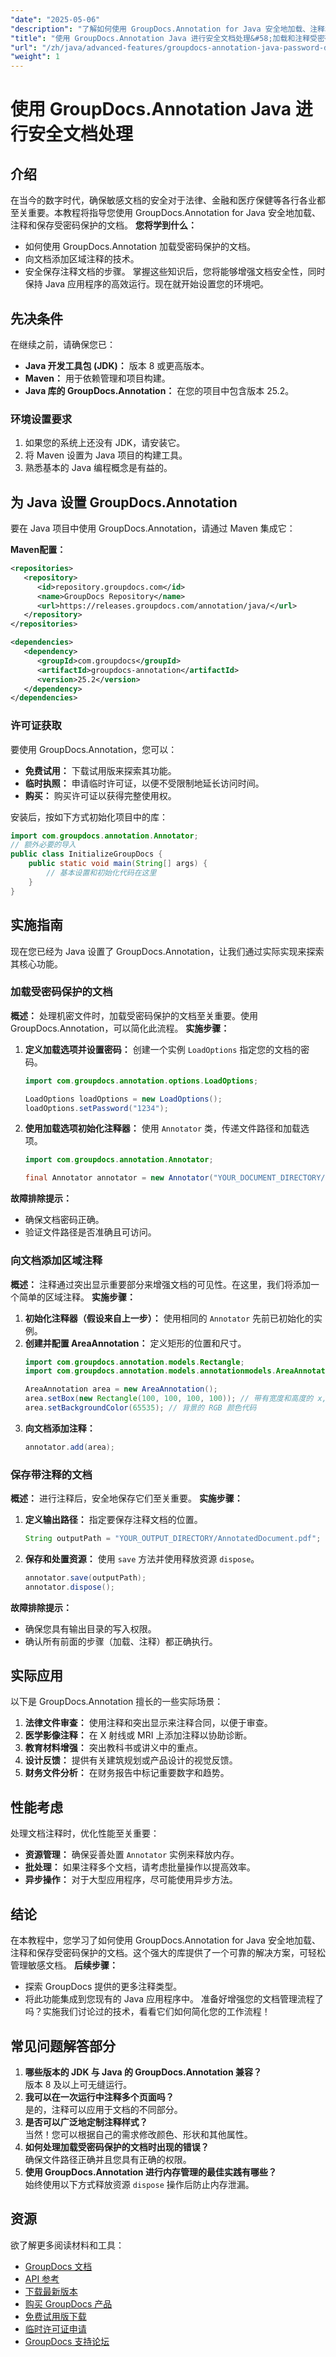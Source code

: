 ```yaml
---
"date": "2025-05-06"
"description": "了解如何使用 GroupDocs.Annotation for Java 安全地加载、注释和保存受密码保护的文档。增强 Java 应用程序中的文档安全性。"
"title": "使用 GroupDocs.Annotation Java 进行安全文档处理&#58;加载和注释受密码保护的文档"
"url": "/zh/java/advanced-features/groupdocs-annotation-java-password-documents/"
"weight": 1
---
```


# 使用 GroupDocs.Annotation Java 进行安全文档处理
## 介绍
在当今的数字时代，确保敏感文档的安全对于法律、金融和医疗保健等各行各业都至关重要。本教程将指导您使用 GroupDocs.Annotation for Java 安全地加载、注释和保存受密码保护的文档。
**您将学到什么：**
- 如何使用 GroupDocs.Annotation 加载受密码保护的文档。
- 向文档添加区域注释的技术。
- 安全保存注释文档的步骤。
掌握这些知识后，您将能够增强文档安全性，同时保持 Java 应用程序的高效运行。现在就开始设置您的环境吧。

## 先决条件
在继续之前，请确保您已：
- **Java 开发工具包 (JDK)：** 版本 8 或更高版本。
- **Maven：** 用于依赖管理和项目构建。
- **Java 库的 GroupDocs.Annotation：** 在您的项目中包含版本 25.2。

### 环境设置要求
1. 如果您的系统上还没有 JDK，请安装它。
2. 将 Maven 设置为 Java 项目的构建工具。
3. 熟悉基本的 Java 编程概念是有益的。

## 为 Java 设置 GroupDocs.Annotation
要在 Java 项目中使用 GroupDocs.Annotation，请通过 Maven 集成它：

**Maven配置：**
```xml
<repositories>
   <repository>
      <id>repository.groupdocs.com</id>
      <name>GroupDocs Repository</name>
      <url>https://releases.groupdocs.com/annotation/java/</url>
   </repository>
</repositories>

<dependencies>
   <dependency>
      <groupId>com.groupdocs</groupId>
      <artifactId>groupdocs-annotation</artifactId>
      <version>25.2</version>
   </dependency>
</dependencies>
```
### 许可证获取
要使用 GroupDocs.Annotation，您可以：
- **免费试用：** 下载试用版来探索其功能。
- **临时执照：** 申请临时许可证，以便不受限制地延长访问时间。
- **购买：** 购买许可证以获得完整使用权。

安装后，按如下方式初始化项目中的库：
```java
import com.groupdocs.annotation.Annotator;
// 额外必要的导入
public class InitializeGroupDocs {
    public static void main(String[] args) {
        // 基本设置和初始化代码在这里
    }
}
```
## 实施指南
现在您已经为 Java 设置了 GroupDocs.Annotation，让我们通过实际实现来探索其核心功能。
### 加载受密码保护的文档
**概述：**
处理机密文件时，加载受密码保护的文档至关重要。使用 GroupDocs.Annotation，可以简化此流程。
**实施步骤：**
1. **定义加载选项并设置密码：**
   创建一个实例 `LoadOptions` 指定您的文档的密码。
   ```java
   import com.groupdocs.annotation.options.LoadOptions;

   LoadOptions loadOptions = new LoadOptions();
   loadOptions.setPassword("1234");
   ```
2. **使用加载选项初始化注释器：**
   使用 `Annotator` 类，传递文件路径和加载选项。
   ```java
   import com.groupdocs.annotation.Annotator;

   final Annotator annotator = new Annotator("YOUR_DOCUMENT_DIRECTORY/InputProtected.pdf", loadOptions);
   ```
**故障排除提示：**
- 确保文档密码正确。
- 验证文件路径是否准确且可访问。
### 向文档添加区域注释
**概述：**
注释通过突出显示重要部分来增强文档的可见性。在这里，我们将添加一个简单的区域注释。
**实施步骤：**
1. **初始化注释器（假设来自上一步）：**
   使用相同的 `Annotator` 先前已初始化的实例。
2. **创建并配置 AreaAnnotation：**
   定义矩形的位置和尺寸。
   ```java
   import com.groupdocs.annotation.models.Rectangle;
   import com.groupdocs.annotation.models.annotationmodels.AreaAnnotation;

   AreaAnnotation area = new AreaAnnotation();
   area.setBox(new Rectangle(100, 100, 100, 100)); // 带有宽度和高度的 x, y 坐标
   area.setBackgroundColor(65535); // 背景的 RGB 颜色代码
   ```
3. **向文档添加注释：**
   ```java
   annotator.add(area);
   ```
### 保存带注释的文档
**概述：**
进行注释后，安全地保存它们至关重要。
**实施步骤：**
1. **定义输出路径：**
   指定要保存注释文档的位置。
   ```java
   String outputPath = "YOUR_OUTPUT_DIRECTORY/AnnotatedDocument.pdf";
   ```
2. **保存和处置资源：**
   使用 `save` 方法并使用释放资源 `dispose`。
   ```java
   annotator.save(outputPath);
   annotator.dispose();
   ```
**故障排除提示：**
- 确保您具有输出目录的写入权限。
- 确认所有前面的步骤（加载、注释）都正确执行。
## 实际应用
以下是 GroupDocs.Annotation 擅长的一些实际场景：
1. **法律文件审查：** 使用注释和突出显示来注释合同，以便于审查。
2. **医学影像注释：** 在 X 射线或 MRI 上添加注释以协助诊断。
3. **教育材料增强：** 突出教科书或讲义中的重点。
4. **设计反馈：** 提供有关建筑规划或产品设计的视觉反馈。
5. **财务文件分析：** 在财务报告中标记重要数字和趋势。
## 性能考虑
处理文档注释时，优化性能至关重要：
- **资源管理：** 确保妥善处置 `Annotator` 实例来释放内存。
- **批处理：** 如果注释多个文档，请考虑批量操作以提高效率。
- **异步操作：** 对于大型应用程序，尽可能使用异步方法。
## 结论
在本教程中，您学习了如何使用 GroupDocs.Annotation for Java 安全地加载、注释和保存受密码保护的文档。这个强大的库提供了一个可靠的解决方案，可轻松管理敏感文档。
**后续步骤：**
- 探索 GroupDocs 提供的更多注释类型。
- 将此功能集成到您现有的 Java 应用程序中。
准备好增强您的文档管理流程了吗？实施我们讨论过的技术，看看它们如何简化您的工作流程！
## 常见问题解答部分
1. **哪些版本的 JDK 与 Java 的 GroupDocs.Annotation 兼容？**  
   版本 8 及以上可无缝运行。
2. **我可以在一次运行中注释多个页面吗？**  
   是的，注释可以应用于文档的不同部分。
3. **是否可以广泛地定制注释样式？**  
   当然！您可以根据自己的需求修改颜色、形状和其他属性。
4. **如何处理加载受密码保护的文档时出现的错误？**  
   确保文件路径正确并且您具有正确的权限。
5. **使用 GroupDocs.Annotation 进行内存管理的最佳实践有哪些？**  
   始终使用以下方式释放资源 `dispose` 操作后防止内存泄漏。
## 资源
欲了解更多阅读材料和工具：
- [GroupDocs 文档](https://docs.groupdocs.com/annotation/java/)  
- [API 参考](https://reference.groupdocs.com/annotation/java/)  
- [下载最新版本](https://releases.groupdocs.com/annotation/java/)  
- [购买 GroupDocs 产品](https://purchase.groupdocs.com/buy)  
- [免费试用版下载](https://releases.groupdocs.com/annotation/java/)  
- [临时许可证申请](https://purchase.groupdocs.com/temporary-license/)  
- [GroupDocs 支持论坛](https://forum.groupdocs.com/c/annotation/)